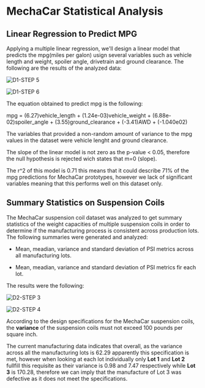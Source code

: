 # MechaCar Statistical Analysis

## Linear Regression to Predict MPG

Applying a multiple linear regression, we'll design a linear model that predicts the mpg(miles per galon) usign several variables such as vehicle length and weight, spoiler angle, drivetrain and ground clearance. The following are the results of the analyzed data:

![D1-STEP 5](https://user-images.githubusercontent.com/83261520/134714274-4c197512-3876-4768-b14e-9fdc34ee33a3.png)

![D1-STEP 6](https://user-images.githubusercontent.com/83261520/134714280-317145f1-5c97-4ddb-b43d-d69bf98d2e1b.png)

The equation obtained to predict mpg is the following:

mpg = (6.27)vehicle_length + (1.24e-03)vehicle_weight + (6.88e-02)spoiler_angle + (3.55)ground_clearance + (-3.41)AWD + (-1.040e02)

The variables that provided a non-random amount of variance to the mpg values in the dataset were vehicle lenght and ground clearance.

  The slope of the linear model is not zero as the p-value < 0.05, therefore the null hypothesis is rejected wich states that m=0 (slope).
  
  The r^2 of this model is 0.71 this means that it could describe 71% of the mpg predictions for MechaCar prototypes, however we lack of significant variables meaning that this performs well on this dataset only.

## Summary Statistics on Suspension Coils

The MechaCar suspension coil dataset was analyzed to get summary statistics of the weight capacities of multiple suspension coils in order to determine if the manufacturing process is consistent across production lots. The following summaries were generated and analyzed:

- Mean, meadian, variance and standard deviation of PSI metrics across all manufacturing lots.

- Mean, meadian, variance and standard deviation of PSI metrics fir each lot.

The results were the following:

![D2-STEP 3](https://user-images.githubusercontent.com/83261520/134748213-51fc9ddc-40ea-4a3b-bf50-4b86467b20f6.png)

![D2-STEP 4](https://user-images.githubusercontent.com/83261520/134748218-6923d3e5-cbbf-45b3-8a32-6b9979eeda26.png)

According to the design specifications for the MechaCar suspension coils, the **variance** of the suspension coils must not exceed 100 pounds per square inch.
  
  The current manufacturing data indicates that overall, as the variance across all the manufacturing lots is 62.29 apparently this specification is met, however when looking at each lot individually only **Lot 1** and **Lot 2** fullfill this requisite as their variance is 0.98 and 7.47 respectively while **Lot 3** is 170.28, therefore we can imply that the manufacture of Lot 3 was defective as it does not meet the specifications.


